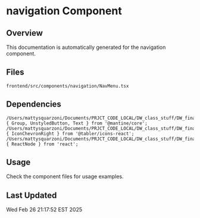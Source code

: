 # navigation Component

## Overview

This documentation is automatically generated for the navigation component.

## Files

```
frontend/src/components/navigation/NavMenu.tsx
```

## Dependencies

```
/Users/mattysquarzoni/Documents/PRJCT_CODE_LOCAL/DW_class_stuff/DW_final/frontend/src/components/navigation/NavMenu.tsx:import { Group, UnstyledButton, Text } from '@mantine/core';
/Users/mattysquarzoni/Documents/PRJCT_CODE_LOCAL/DW_class_stuff/DW_final/frontend/src/components/navigation/NavMenu.tsx:import { IconChevronRight } from '@tabler/icons-react';
/Users/mattysquarzoni/Documents/PRJCT_CODE_LOCAL/DW_class_stuff/DW_final/frontend/src/components/navigation/NavMenu.tsx:import { ReactNode } from 'react';
```

## Usage

Check the component files for usage examples.

## Last Updated

Wed Feb 26 21:17:52 EST 2025

